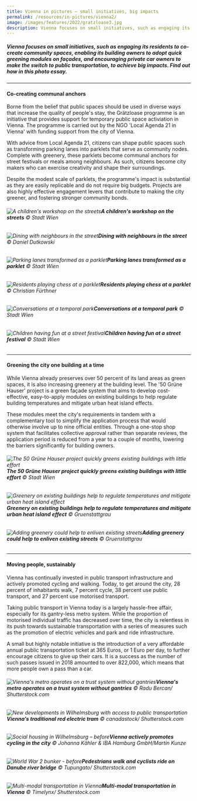 ```yaml
---
title: Vienna in pictures — small initiatives, big impacts
permalink: /resources/in-pictures/vienna2/
image: /images/features/2022/gratzloase3.jpg
description: Vienna focuses on small initiatives, such as engaging its residents to co-create community spaces, enabling its building owners to adopt quick greening modules on façades, and encouraging private car owners to make the switch to public transportation, to achieve big impacts. Find out how in this photo essay. 
---
```


##### Vienna focuses on small initiatives, such as engaging its residents to co-create community spaces, enabling its building owners to adopt quick greening modules on façades, and encouraging private car owners to make the switch to public transportation, to achieve big impacts. Find out how in this photo essay. 

---

#### **Co-creating communal anchors** 

Borne from the belief that public spaces should be used in diverse ways that increase the quality of people's stay, the Grätzloase programme is an initiative that provides support for temporary public space activiation in Vienna. The programme is carried out by the NGO 'Local Agenda 21 in Vienna' with funding support from the city of Vienna. 

With advice from Local Agenda 21, citizens can shape public spaces such as transforming parking lanes into parklets that serve as community nodes. Complete with greenery, these parklets become communal anchors for street festivals or meals among neighbours. As such, citizens become city makers who can exercise creativity and shape their surroundings. 

Despite the modest scale of parklets, the programme's impact is substantial as they are easily replicable and do not require big budgets. Projects are also highly effective engagement levers that contribute to making the city greener, and fostering stronger community bonds. 


###### ![A children's workshop on the streets](/images/features/2022/gratzloase1.jpg/)**A children's workshop on the streets** © Stadt Wien

###### ![Dining with neighbours in the street](/images/features/2022/gratzloase2.jpg/)**Dining with neighbours in the street** © Daniel Dutkowski

###### ![Parking lanes transformed as a parklet](/images/features/2022/gratzloase3.jpg/)**Parking lanes transformed as a parklet** © Stadt Wien

###### ![Residents playing chess at a parklet](/images/features/2022/gratzloase4.jpg/)**Residents playing chess at a parklet** © Christian Fürthner

###### ![Conversations at a temporal park](/images/features/2022/gratzloase5.jpg/)**Conversations at a temporal park** © Stadt Wien

###### ![Children having fun at a street festival](/images/features/2022/gratzloase6.jpg/)**Children having fun at a street festival** © Stadt Wien

---

#### **Greening the city one building at a time** 

While Vienna already preserves over 50 percent of its land areas as green spaces, it is also increasing greenery at the building level. The '50 Grüne Hauser' project is a green façade system that aims to develop cost-effective, easy-to-apply modules on existing buildings to help regulate building temperatures and mitigate urban heat island effects. 

These modules meet the city's requirements in tandem with a complementary tool to simplify the application process that would otherwise involve up to nine official entities. Through a one-stop shop system that facilitates collective approval rather than separate reviews, the application period is reduced from a year to a couple of months, lowering the barriers significantly for building owners. 

###### ![The 50 Grüne Hauser project quickly greens existing buildings with little effort](/images/features/2022/gruner-hauser-1.jpg/)**The 50 Grüne Hauser project quickly greens existing buildings with little effort** © Stadt Wien

###### ![Greenery on existing buildings help to regulate temperatures and mitigate urban heat island effect](/images/features/2022/gruner-hauser-2.jpg/)**Greenery on existing buildings help to regulate temperatures and mitigate urban heat island effect** © Gruenstattgrau

###### ![Adding greenery could help to enliven existing streets](/images/features/2022/gruner-hauser-3.jpg/)**Adding greenery could help to enliven existing streets** © Gruenstattgrau

---

#### **Moving people, sustainably** 

Vienna has continually invested in public transport infrastructure and actively promoted cycling and walking. Today, to get around the city, 28 percent of inhabitants walk, 7 percent cycle, 38 percent use public transport, and 27 percent use motorised transport. 

Taking public transport in Vienna today is a largely hassle-free affair, especially for its gantry-less metro system. While the proportion of motorised individual traffic has decreased over time, the city is relentless in its push towards sustainable transportation with a series of measures such as the promotion of electric vehicles and park and ride infrastructure. 

A small but highly notable initiative is the introduction of a very affordable annual public transportation ticket at 365 Euros, or 1 Euro per day, to further encourage citizens to give up their cars. It is a success as the number of such passes issued in 2018 amounted to over 822,000, which means that more people own a pass than a car. 

###### ![Vienna's metro operates on a trust system without gantries](/images/features/2022/vienna-metro.jpg/)**Vienna's metro operates on a trust system without gantries** © Radu Bercan/ Shutterstock.com

###### ![New developments in Wilhelmsburg with access to public transportation](/images/features/2022/vienna-tram.jpg/)**Vienna's traditional red electric tram** © canadastock/ Shutterstock.com

###### ![Social housing in Wilhelmsburg – before](/images/features/2022/vienna-cycling.jpg/)**Vienna actively promotes cycling in the city** © Johanna Kähler & IBA Hamburg GmbH/Martin Kunze

###### ![World War 2 bunker - before](/images/features/2022/vienna-cycling2.jpg/)**Pedestrians walk and cyclists ride on Danube river bridge** © Tupungato/ Shutterstock.com

###### ![Multi-modal transportation in Vienna](/images/features/2022/vienna-cycling3.jpg/)**Multi-modal transportation in Vienna** © Timelynx/ Shutterstock.com
